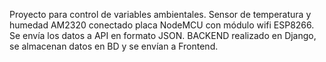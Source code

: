 Proyecto para control de variables ambientales. Sensor de temperatura y humedad AM2320 conectado placa NodeMCU con módulo wifi ESP8266. Se envía los datos a API en formato JSON. BACKEND realizado en Django, se almacenan datos en BD y se envían a Frontend.
